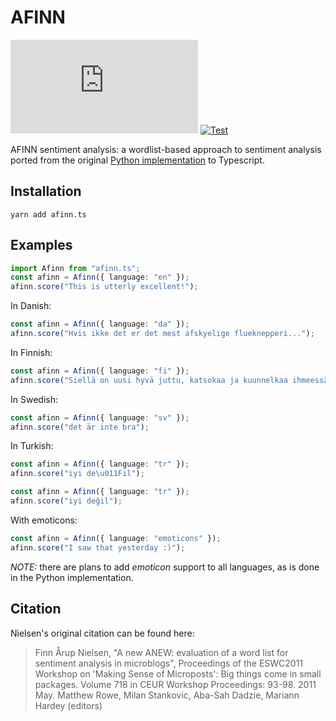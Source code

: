 # AFINN

[![npm](https://img.shields.io/npm/v/afinn.ts)](https://www.npmjs.com/package/afinn.ts)
[![Test](https://github.com/cmpadden/afinn.ts/workflows/Test/badge.svg)](https://github.com/cmpadden/afinn.ts/actions)

AFINN sentiment analysis: a wordlist-based approach to sentiment analysis
ported from the original [Python implementation](https://github.com/fnielsen/afinn) to Typescript.

## Installation

```
yarn add afinn.ts
```

## Examples

```ts
import Afinn from "afinn.ts";
const afinn = Afinn({ language: "en" });
afinn.score("This is utterly excellent!");
```

In Danish:

```ts
const afinn = Afinn({ language: "da" });
afinn.score("Hvis ikke det er det mest afskyelige flueknepperi...");
```

In Finnish:

```ts
const afinn = Afinn({ language: "fi" });
afinn.score("Siellä on uusi hyvä juttu, katsokaa ja kuunnelkaa ihmeessä.");
```

In Swedish:

```ts
const afinn = Afinn({ language: "sv" });
afinn.score("det är inte bra");
```

In Turkish:

```ts
const afinn = Afinn({ language: "tr" });
afinn.score("iyi de\u011Fil");
```

```ts
const afinn = Afinn({ language: "tr" });
afinn.score("iyi değil");
```

With emoticons:

```ts
const afinn = Afinn({ language: "emoticons" });
afinn.score("I saw that yesterday :)");
```

_NOTE:_ there are plans to add _emoticon_ support to all languages, as is done in the Python implementation.

## Citation

Nielsen's original citation can be found here:

> Finn Årup Nielsen, "A new ANEW: evaluation of a word list for sentiment analysis in microblogs", Proceedings of the ESWC2011 Workshop on 'Making Sense of Microposts': Big things come in small packages. Volume 718 in CEUR Workshop Proceedings: 93-98. 2011 May. Matthew Rowe, Milan Stankovic, Aba-Sah Dadzie, Mariann Hardey (editors)
